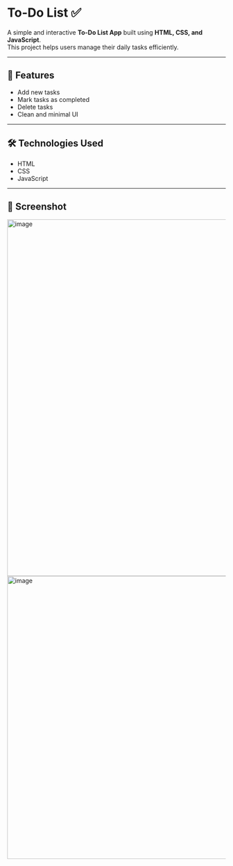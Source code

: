 # To-Do List ✅

A simple and interactive **To-Do List App** built using **HTML, CSS, and JavaScript**.  
This project helps users manage their daily tasks efficiently.

---

## 🚀 Features
- Add new tasks  
- Mark tasks as completed  
- Delete tasks  
- Clean and minimal UI  

---

## 🛠️ Technologies Used
- HTML  
- CSS  
- JavaScript  

---

## 📸 Screenshot
<img width="1340" height="823" alt="image" src="https://github.com/user-attachments/assets/e0190c5c-bafc-4327-a64f-b670db6869c6" />
<img width="1309" height="653" alt="image" src="https://github.com/user-attachments/assets/7b6f8683-2268-44a0-ae20-f360b94754ed" />

